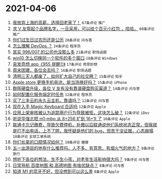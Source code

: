 # 2021-04-06

1. [我放弃上海的高薪，选择回老家了！](https://www.v2ex.com/t/768231) `67条评论` `推广`
1. [求 V 友帮起个品牌名字，一旦采用，可以给个百元小红包 ，哈哈，](https://www.v2ex.com/t/768266) `60条评论` `推广`
1. [你们过生日过农历还是公历](https://www.v2ex.com/t/768307) `28条评论` `问与答`
1. [怎么理解 DevOps ？](https://www.v2ex.com/t/768272) `24条评论` `程序员`
1. [其实 996/007 的公司也没那么多](https://www.v2ex.com/t/768270) `21条评论` `职场话题`
1. [win10 怎么切换同一个软件的多个窗口](https://www.v2ex.com/t/768244) `18条评论` `Windows`
1. [突发奇想 app《955 提醒⏰》](https://www.v2ex.com/t/768227) `17条评论` `奇思妙想`
1. [周末团建，各位会去吗？](https://www.v2ex.com/t/768312) `16条评论` `职场话题`
1. [清明三天人都废了，如何扩大自己的社交圈？](https://www.v2ex.com/t/768282) `15条评论` `知乎`
1. [Apple store 更换手机电池，能当场换好吗？](https://www.v2ex.com/t/768245) `15条评论` `iPhone`
1. [群晖硬盘升级，各位 V 友有没有靠谱硬盘购买渠道？](https://www.v2ex.com/t/768224) `14条评论` `问与答`
1. [如何配置化服务端定时任务](https://www.v2ex.com/t/768292) `12条评论` `程序员`
1. [买了三丰云的永久云主机，靠谱吗？](https://www.v2ex.com/t/768289) `12条评论` `问与答`
1. [现在入手 Magic Keyboard 合适吗](https://www.v2ex.com/t/768262) `12条评论` `Apple`
1. [应用上架审核被认为追踪用户行为导致被拒，这块怎么破？](https://www.v2ex.com/t/768238) `12条评论` `iDev`
1. [听说华强北把 m1-mbp 从 8+256 扩到 16+1t 了](https://www.v2ex.com/t/768305) `10条评论` `Apple`
1. [联通卡忘记缴费，导致欠费停机，补缴以后联通说他们系统状态正常，但我就是打不出电话，上不了网，我怀疑是他们的 bug，但苦于没证据，心态崩塌](https://www.v2ex.com/t/768268) `10条评论` `全球工单系统`
1. [你们长辈的口腔情况如何？](https://www.v2ex.com/t/768225) `10条评论` `健康`
1. [五一出游目的地有什么推荐吗，人不多、有意思、有烟火气的地方？](https://www.v2ex.com/t/768288) `9条评论` `旅行`
1. [想听下各位的想法，生不生小孩，对老年生活影响很大吗？](https://www.v2ex.com/t/768300) `9条评论` `问与答`
1. [日常导航 百度地图 和 高德地图 有啥优缺点？](https://www.v2ex.com/t/768334) `8条评论` `问与答`
1. [知道 M1 的蓝牙不好，但没想到可以这么差](https://www.v2ex.com/t/768283) `8条评论` `Apple`
